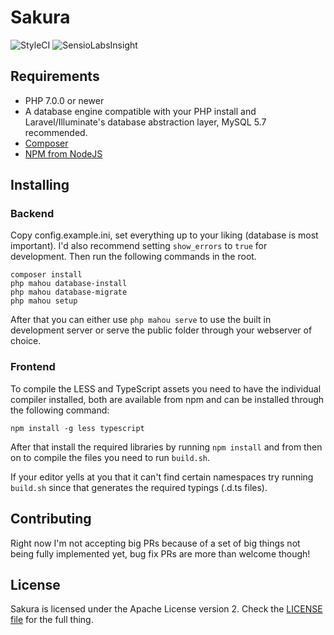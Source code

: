 # Sakura
![StyleCI](https://styleci.io/repos/45261697/shield)
![SensioLabsInsight](https://insight.sensiolabs.com/projects/6c9b3813-0f50-406c-ab26-665e11876bc9/mini.png)

## Requirements
- PHP 7.0.0 or newer
- A database engine compatible with your PHP install and Laravel/Illuminate's database abstraction layer, MySQL 5.7 recommended.
- [Composer](https://getcomposer.org/)
- [NPM from NodeJS](https://nodejs.org/)

## Installing
### Backend
Copy config.example.ini, set everything up to your liking (database is most important). I'd also recommend setting `show_errors` to `true` for development. Then run the following commands in the root.
```
composer install
php mahou database-install
php mahou database-migrate
php mahou setup
```
After that you can either use `php mahou serve` to use the built in development server or serve the public folder through your webserver of choice.

### Frontend
To compile the LESS and TypeScript assets you need to have the individual compiler installed, both are available from npm and can be installed through the following command:
```
npm install -g less typescript
```
After that install the required libraries by running `npm install` and from then on to compile the files you need to run `build.sh`.

If your editor yells at you that it can't find certain namespaces try running `build.sh` since that generates the required typings (.d.ts files).

## Contributing
Right now I'm not accepting big PRs because of a set of big things not being fully implemented yet, bug fix PRs are more than welcome though!

## License
Sakura is licensed under the Apache License version 2. Check the [LICENSE file](https://github.com/flashwave/sakura/blob/master/LICENSE) for the full thing.
